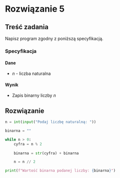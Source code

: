# Rozwiązanie 5

## Treść zadania

Napisz program zgodny z poniższą specyfikacją.

### Specyfikacja

#### Dane

* $n$ - liczba naturalna

#### Wynik

* Zapis binarny liczby $n$

## Rozwiązanie

```python
n = int(input("Podaj liczbę naturalną: "))

binarna = ""

while n > 0:
    cyfra = n % 2
    
    binarna = str(cyfra) + binarna

    n = n // 2

print(f"Wartość binarna podanej liczby: {binarna}")
```

